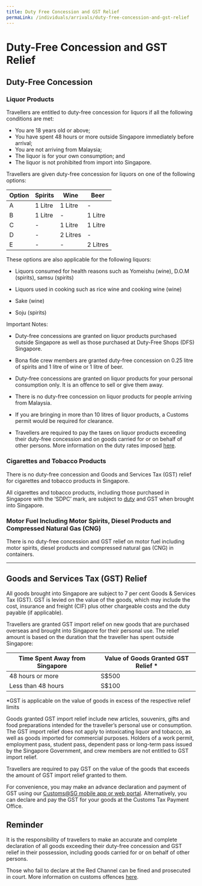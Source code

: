 ```yaml
---
title: Duty Free Concession and GST Relief
permaLink: /individuals/arrivals/duty-free-concession-and-gst-relief
---
```



# Duty-Free Concession and GST Relief

## Duty-Free Concession


### Liquor Products
Travellers are entitled to duty-free concession for liquors if all the following conditions are met:

-   You are 18 years old or above;
-   You have spent 48 hours or more outside Singapore immediately before arrival;
-   You are not arriving from Malaysia;
-   The liquor is for your own consumption; and
-   The liquor is not prohibited from import into Singapore.

Travellers are given duty-free concession for liquors on one of the following options:

| Option  | Spirits | Wine     | Beer     |
|---------|---------|----------|----------|
| A       | 1 Litre | 1 Litre  |    -     |
| B       | 1 Litre |   -      | 1 Litre  |
| C       |  -      | 1 Litre  | 1 Litre  |
| D       |  -      | 2 Litres |   -      |
| E       |  -      |    -     | 2 Litres |

These options are also applicable for the following liquors:

-   Liquors consumed for health reasons such as Yomeishu (wine), D.O.M (spirits), samsu (spirits)
    
-   Liquors used in cooking such as rice wine and cooking wine (wine)
    
-   Sake (wine)
    
-   Soju (spirits)
    

Important Notes:

-   Duty-free concessions are granted on liquor products purchased outside Singapore as well as those purchased at Duty-Free Shops (DFS) Singapore.
    
-   Bona fide crew members are granted duty-free concession on 0.25 litre of spirits and 1 litre of wine or 1 litre of beer.
    
-   Duty-free concessions are granted on liquor products for your personal consumption only. It is an offence to sell or give them away.
    
-   There is no duty-free concession on liquor products for people arriving from Malaysia.
    
-   If you are bringing in more than 10 litres of liquor products, a Customs permit would be required for clearance.
    
-   Travellers are required to pay the taxes on liquor products exceeding their duty-free concession and on goods carried for or on behalf of other persons. More information on the duty rates imposed [here](https://singapore-customs-staging.netlify.com/businesses/valuation-duties-taxes-and-fees/duties-and-dutiable-goods).

### Cigarettes and Tobacco Products
There is no duty-free concession and Goods and Services Tax (GST) relief for cigarettes and tobacco products in Singapore.

All cigarettes and tobacco products, including those purchased in Singapore with the ‘SDPC’ mark, are subject to [duty](https://singapore-customs-staging.netlify.com/businesses/valuation-duties-taxes-and-fees/duties-and-dutiable-goods) and GST when brought into Singapore.

### Motor Fuel Including Motor Spirits, Diesel Products and Compressed Natural Gas (CNG)
There is no duty-free concession and GST relief on motor fuel including motor spirits, diesel products and compressed natural gas (CNG) in containers.

***


## Goods and Services Tax (GST) Relief

All goods brought into Singapore are subject to 7 per cent Goods & Services Tax (GST). GST is levied on the value of the goods, which may include the cost, insurance and freight (CIF) plus other chargeable costs and the duty payable (if applicable).

Travellers are granted GST import relief on new goods that are purchased overseas and brought into Singapore for their personal use. The relief amount is based on the duration that the traveller has spent outside Singapore:

| Time Spent Away from Singapore | Value of Goods Granted GST Relief * |
|--|--|
| 48 hours or more | S$500 |
| Less than 48 hours | S$100 |

*GST is applicable on the value of goods in excess of the respective relief limits

Goods granted GST import relief include new articles, souvenirs, gifts and food preparations intended for the traveller’s personal use or consumption. The GST import relief does not apply to intoxicating liquor and tobacco, as well as goods imported for commercial purposes. Holders of a work permit, employment pass, student pass, dependent pass or long-term pass issued by the Singapore Government, and crew members are not entitled to GST import relief.

Travellers are required to pay GST on the value of the goods  that exceeds the amount of GST import relief granted to them.

For convenience, you may make an advance declaration and payment of GST using our  [Customs@SG mobile app or web portal](https://singapore-customs-staging.netlify.com/eservices/customs-sg-mobile-and-web-application/). Alternatively, you can declare and pay  the GST for your goods at the Customs Tax Payment Office.

## Reminder

It is the responsibility of travellers to make an accurate and complete declaration of all goods exceeding their duty-free concession and GST relief in their possession, including goods carried for or on behalf of other persons.

Those who fail to declare at the Red Channel can be fined and prosecuted in court. More information on customs offences [here](https://singapore-customs-staging.netlify.com/individuals/0c-offences).
